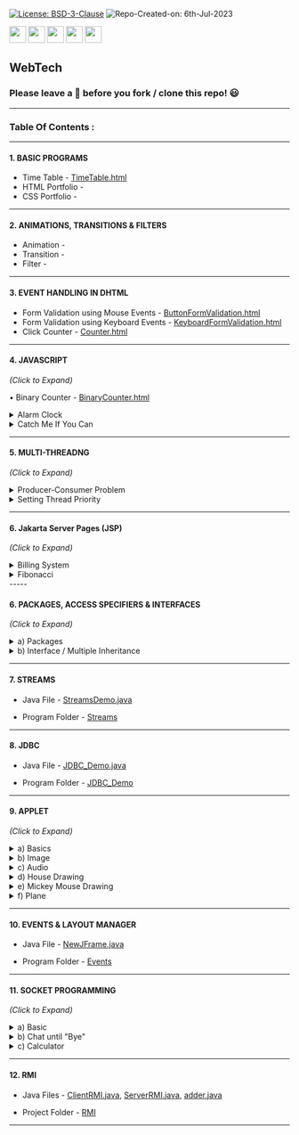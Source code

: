[![License: BSD-3-Clause](https://img.shields.io/badge/License-BSD_3--Clause-blue.svg?style=for-the-badge)](https://opensource.org/licenses/BSD-3-Clause)   ![Repo-Created-on: 6th-Jul-2023](https://img.shields.io/badge/Repo_Created_on-6th_Jul_2023-blue.svg?style=for-the-badge)     

<img src="https://img.shields.io/badge/-HTML-blue?style=for-the-badge&logo=html5&logoColor=white" height="30">   <img src="https://img.shields.io/badge/-CSS-blue?style=for-the-badge&logo=css3&logoColor=white" height="30">   <img src="https://img.shields.io/badge/-JavaScript-blue?style=for-the-badge&logo=javascript&logoColor=white" height="30">   <img src="https://img.shields.io/badge/-Java-blue?style=for-the-badge&logo=java&logoColor=white" height="30">   <img src="https://img.shields.io/github/repo-size/DeepthiTabithaBennet/WebTech?color=blue&style=for-the-badge" height="30">

## WebTech

### Please leave a 🌟 before you fork / clone this repo! 😃

----

### Table Of Contents :

-----

[//]: # (---------------------------------------------------------------------------------------------)

#### 1. BASIC PROGRAMS

  * Time Table - [TimeTable.html](https://github.com/DeepthiTabithaBennet/WebTech/blob/main/TimeTable.html)
  * HTML Portfolio - 
  * CSS Portfolio - 

-----

[//]: # (---------------------------------------------------------------------------------------------)

#### 2. ANIMATIONS, TRANSITIONS & FILTERS

  * Animation - []()
  * Transition  - 
  * Filter - 

-----

[//]: # (---------------------------------------------------------------------------------------------)

#### 3. EVENT HANDLING IN DHTML

  * Form Validation using Mouse Events - [ButtonFormValidation.html](https://github.com/DeepthiTabithaBennet/WebTech/blob/main/ButtonFormValidation.html)
  * Form Validation using Keyboard Events - [KeyboardFormValidation.html](https://github.com/DeepthiTabithaBennet/WebTech/blob/main/KeyboardFormValidation.html)
  * Click Counter - [Counter.html](https://github.com/DeepthiTabithaBennet/WebTech/blob/main/Counter.html)
  
-----

[//]: # (---------------------------------------------------------------------------------------------)

#### 4. JAVASCRIPT
_(Click to Expand)_

• Binary Counter - [BinaryCounter.html](https://github.com/DeepthiTabithaBennet/WebTech/blob/main/BinaryCounter.html)

<details>
<summary> Alarm Clock </summary> 
<p> 
 
  * Program Files - [index.html](https://github.com/DeepthiTabithaBennet/WebTech/blob/main/AlarmClock/index.html), [styles.css](https://github.com/DeepthiTabithaBennet/WebTech/blob/main/AlarmClock/styles.css), [main.js](https://github.com/DeepthiTabithaBennet/WebTech/blob/main/AlarmClock/main.js)

  * Project Folder - [AlarmClock](https://github.com/DeepthiTabithaBennet/WebTech/tree/main/AlarmClock)
    
 </p>
</details>

  <details>
<summary> Catch Me If You Can </summary> 
<p> 
 
  * Program Files - [index.html](https://github.com/DeepthiTabithaBennet/WebTech/blob/main/CatchMeIfYouCan/index.html), [style.css](https://github.com/DeepthiTabithaBennet/WebTech/blob/main/CatchMeIfYouCan/style.css), [main.js](https://github.com/DeepthiTabithaBennet/WebTech/blob/main/CatchMeIfYouCan/main.js)

  * Project Folder - [CatchMeIfYouCan](https://github.com/DeepthiTabithaBennet/WebTech/tree/main/CatchMeIfYouCan)

 </p>
</details>

-----

[//]: # (---------------------------------------------------------------------------------------------)

#### 5. MULTI-THREADNG
_(Click to Expand)_

<details>
<summary> Producer-Consumer Problem </summary>
<p> 

  * Program Files - [Producer.java](https://github.com/DeepthiTabithaBennet/WebTech/blob/main/multiThreading/src/multithreading1/Producer.java), [Consumer.java](https://github.com/DeepthiTabithaBennet/WebTech/blob/main/multiThreading/src/multithreading1/Consumer.java), [MultiThreading2.java](https://github.com/DeepthiTabithaBennet/WebTech/blob/main/multiThreading/src/multithreading1/MultiThreading2.java)
 
  * Project Folder - [multiThreading](https://github.com/DeepthiTabithaBennet/WebTech/tree/main/multiThreading)

 </p>
</details>

<details>
<summary> Setting Thread Priority </summary>
<p> 

  * Program File - [Priority.java](https://github.com/DeepthiTabithaBennet/WebTech/blob/main/MultiThreading2/src/multithreading2/Priority.java)
 
  * Project Folder - [MultiThreading2](https://github.com/DeepthiTabithaBennet/WebTech/tree/main/MultiThreading2)

 </p>
</details>

-----

[//]: # (---------------------------------------------------------------------------------------------)

#### 6. Jakarta Server Pages (JSP)
_(Click to Expand)_

<details>
<summary> Billing System </summary>
<p> 

  * Program Files - [index.html](https://github.com/DeepthiTabithaBennet/WebTech/blob/main/JSP_BillDiscount/build/web/index.html), [discount.jsp](https://github.com/DeepthiTabithaBennet/WebTech/blob/main/JSP_BillDiscount/build/web/discount.jsp), [calc.jsp](https://github.com/DeepthiTabithaBennet/WebTech/blob/main/JSP_BillDiscount/build/web/calc.jsp)
 
  * Project Folder - [JSP_BillDiscount](https://github.com/DeepthiTabithaBennet/WebTech/tree/main/JSP_BillDiscount)

 </p>
</details>

<details>
<summary> Fibonacci </summary>
<p> 

  * Program Files - [index.html](https://github.com/DeepthiTabithaBennet/WebTech/blob/main/JSP_Fibonacci/build/web/index.html), [Factorial.jsp](https://github.com/DeepthiTabithaBennet/WebTech/blob/main/JSP_Fibonacci/build/web/Factorial.jsp)
 
  * Project Folder - [JSP_Fibonacci](https://github.com/DeepthiTabithaBennet/WebTech/tree/main/JSP_Fibonacci)

 </p>
</details>
-----

[//]: # (---------------------------------------------------------------------------------------------)

#### 6. PACKAGES, ACCESS SPECIFIERS & INTERFACES
_(Click to Expand)_

<details>
<summary> a) Packages </summary>
<p> 

  * Java Files - [Addition.java](https://github.com/DeepthiTabithaBennet/Java/blob/main/PackageCreation/src/Calculator/Addition.java), [Subtraction.java](https://github.com/DeepthiTabithaBennet/Java/blob/main/PackageCreation/src/Calculator/Subtraction.java), [Multiplication.java](https://github.com/DeepthiTabithaBennet/Java/blob/main/PackageCreation/src/Calculator/Multiplication.java), [Division.java](https://github.com/DeepthiTabithaBennet/Java/blob/main/PackageCreation/src/Calculator/Division.java), [Modulo.java](https://github.com/DeepthiTabithaBennet/Java/blob/main/PackageCreation/src/Calculator/Modulo.java), [Main](https://github.com/DeepthiTabithaBennet/Java/blob/main/PackageCreation/src/PackageCalculator.java)
 
  * Project Folder - [PackageCreation](https://github.com/DeepthiTabithaBennet/Java/tree/main/PackageCreation)

 </p>
</details>

<details>
<summary> b) Interface / Multiple Inheritance </summary>
<p> 

  * Java File - [Proficiency.java](https://github.com/DeepthiTabithaBennet/Java/blob/main/Proficiency.java)

 </p>
</details>

-----

[//]: # (---------------------------------------------------------------------------------------------)

#### 7. STREAMS

  * Java File - [StreamsDemo.java](https://github.com/DeepthiTabithaBennet/Java/blob/main/Streams/src/StreamsDemo.java)
 
  * Program Folder - [Streams](https://github.com/DeepthiTabithaBennet/Java/tree/main/Streams)

-----

[//]: # (---------------------------------------------------------------------------------------------)

#### 8. JDBC

  * Java File - [JDBC_Demo.java](https://github.com/DeepthiTabithaBennet/Java/blob/main/JDBC_Demo/src/jdbc_demo/JDBC_Demo.java)
 
  * Program Folder - [JDBC_Demo](https://github.com/DeepthiTabithaBennet/Java/tree/main/JDBC_Demo)

-----

[//]: # (---------------------------------------------------------------------------------------------)

#### 9. APPLET
_(Click to Expand)_

<details>
<summary> a) Basics </summary>
<p> 

  * Java File - [NewApplet.java](https://github.com/DeepthiTabithaBennet/Java/blob/main/Applet_StringLineRect/src/NewApplet.java)
 
  * Program Folder - [Applet_StringLineRect](https://github.com/DeepthiTabithaBennet/Java/tree/main/Applet_StringLineRect)

 </p>
</details>

<details>
<summary> b) Image </summary>
<p> 

  * Java File - [DisplayImage.java](https://github.com/DeepthiTabithaBennet/Java/blob/main/Applet_Image/src/DisplayImage.java)
 
  * Program Folder - [Applet_Image](https://github.com/DeepthiTabithaBennet/Java/tree/main/Applet_Image)

 </p>
</details>

<details>
<summary> c) Audio </summary>
<p> 

  * Java File - [NewApplet.java](https://github.com/DeepthiTabithaBennet/Java/blob/main/Applet_Audio/src/NewApplet.java)
 
  * Program Folder - [Applet_Audio](https://github.com/DeepthiTabithaBennet/Java/tree/main/Applet_Audio)

 </p>
</details>

<details>
<summary> d) House Drawing </summary>
<p> 

  * Java File - [HouseDrawing.java](https://github.com/DeepthiTabithaBennet/Java/blob/main/Applet_House/src/HouseDrawing.java)
 
  * Program Folder - [Applet_House](https://github.com/DeepthiTabithaBennet/Java/tree/main/Applet_House)

 </p>
</details>

<details>
<summary> e) Mickey Mouse Drawing </summary>
<p> 

  * Java File [MickeyMouse.java](https://github.com/DeepthiTabithaBennet/Java/blob/main/Applet_MickeyMouse/src/MickeyMouse.java)
 
  * Program Folder - [Applet_MickeyMouse](https://github.com/DeepthiTabithaBennet/Java/tree/main/Applet_MickeyMouse)

 </p>
</details>

<details>
<summary> f) Plane </summary>
<p> 

  * Java File - [Plane.java](https://github.com/DeepthiTabithaBennet/Java/blob/main/Applet_Plane/src/Plane.java)
 
  * Program Folder - [Applet_Plane](https://github.com/DeepthiTabithaBennet/Java/tree/main/Applet_Plane)

 </p>
</details>

-----

[//]: # (---------------------------------------------------------------------------------------------)

#### 10. EVENTS & LAYOUT MANAGER

  * Java File - [NewJFrame.java](https://github.com/DeepthiTabithaBennet/Java/blob/main/Events/src/NewJFrame.java)
 
  * Program Folder - [Events](https://github.com/DeepthiTabithaBennet/Java/tree/main/Events)

-----

[//]: # (---------------------------------------------------------------------------------------------)

#### 11. SOCKET PROGRAMMING
_(Click to Expand)_
<details>
<summary> a) Basic </summary>
<p> 

  * Basic Client Java File - [BasicClient.java](https://github.com/DeepthiTabithaBennet/Java/blob/main/BasicClient/src/BasicClient.java)

  * Basic Client Program Folder - [BasicClient](https://github.com/DeepthiTabithaBennet/Java/tree/main/BasicClient)
 
  * Basic Server Java File - [BasicServer.java](https://github.com/DeepthiTabithaBennet/Java/blob/main/BasicServer/src/BasicServer.java)

  * Basic Server Program Folder - [BasicServer](https://github.com/DeepthiTabithaBennet/Java/tree/main/BasicServer)

 </p>
</details>

<details>
<summary> b) Chat until "Bye" </summary>
<p> 

  * [Set](https://github.com/DeepthiTabithaBennet/TheDataStructuresSurvivalKit/blob/main/Set/Set.cpp)
 
  * [Disjoint Sets](https://github.com/DeepthiTabithaBennet/TheDataStructuresSurvivalKit/blob/main/Set/Disjoint_Set.cpp)

 </p>
</details>

<details>
<summary> c) Calculator </summary>
<p> 

  * Calculator Client Java File - [CalculatorClient.java](https://github.com/DeepthiTabithaBennet/Java/blob/main/CalculatorClient/src/CalculatorClient.java)
 
  * Calculator Client Program Folder - [CalculatorClient](https://github.com/DeepthiTabithaBennet/Java/tree/main/CalculatorClient)

  * Calculator Server Java File - [CalculatorServer.java](https://github.com/DeepthiTabithaBennet/Java/blob/main/CalculatorServer/src/CalculatorServer.java)

  * Calculator Server Program Folder - [CalculatorServer](https://github.com/DeepthiTabithaBennet/Java/tree/main/CalculatorServer)

 </p>
</details>

-----

[//]: # (---------------------------------------------------------------------------------------------)

#### 12. RMI
    
  * Java Files - [ClientRMI.java](https://github.com/DeepthiTabithaBennet/Java/blob/main/RMI/src/ClientRMI.java), [ServerRMI.java](https://github.com/DeepthiTabithaBennet/Java/blob/main/RMI/src/ServerRMI.java), [adder.java](https://github.com/DeepthiTabithaBennet/Java/blob/main/RMI/src/adder.java)
 
  * Project Folder - [RMI](https://github.com/DeepthiTabithaBennet/Java/tree/main/RMI)

-----
